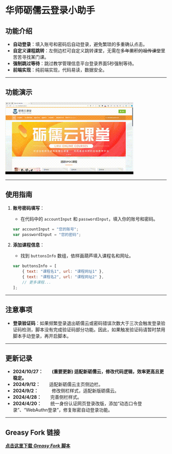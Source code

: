 # 华师砺儒云登录小助手

## 功能介绍

- **自动登录**：填入账号和密码后自动登录，避免繁琐的多重确认点击。
- **自定义课程跳转**：左侧边栏可自定义跳转课堂，无需在~~多年累积的祖传课堂~~里苦苦寻找某门课。
- **强制跳过等待**：跳过教学管理信息平台登录界面5秒强制等待。
- **前端实现**：纯前端实现，代码易读，数据安全。

---

## 功能演示
![功能演示](https://github.com/Yakraii/SCNU_LiruyunTool/blob/main/show.gif)

---

## 使用指南

1. **账号密码填写**：
   - 在代码中的 `accountInput` 和 `passwordInput`，填入你的账号和密码。

   ```javascript
   var accountInput = "您的账号";
   var passwordInput = "您的密码";
   ```

2. **添加课程信息**：
   - 找到 `buttonsInfo` 数组，依样画葫芦填入课程名和网址。

   ```javascript
   var buttonsInfo = [
       { text: "课程名1", url: "课程网址1" },
       { text: "课程名2", url: "课程网址2" },
       // 更多课程...
   ];
   ```

---

## 注意事项

- **登录验证码**：如果频繁登录退出砺儒云或密码错误次数大于三次会触发登录验证码检测，脚本没有完成验证码部分功能。因此，如果触发验证码请暂时禁用脚本手动登录，再开启脚本。

---

## 更新记录

- **2024/10/27：**&emsp;&emsp;**(重要更新) 适配新砺儒云，修改代码逻辑，效率更高且更稳定。**
- **2024/9/12：**&emsp;&emsp;适配新砺儒云主页侧边栏。
- **2024/9/2：**&emsp;&emsp;&emsp;修改侧栏样式，适配新版砺儒云。
- **2024/4/28：**&emsp;&emsp;完善侧栏样式。
- **2024/4/20：**&emsp;&emsp;统一身份认证网页登录改版，添加“动态口令登录”、“WebAuthn登录”，修复账密自动登录功能。



---

## Greasy Fork 链接

[**点击这里下载** ***Greasy Fork*** **脚本**](https://greasyfork.org/zh-CN/scripts/492821)

